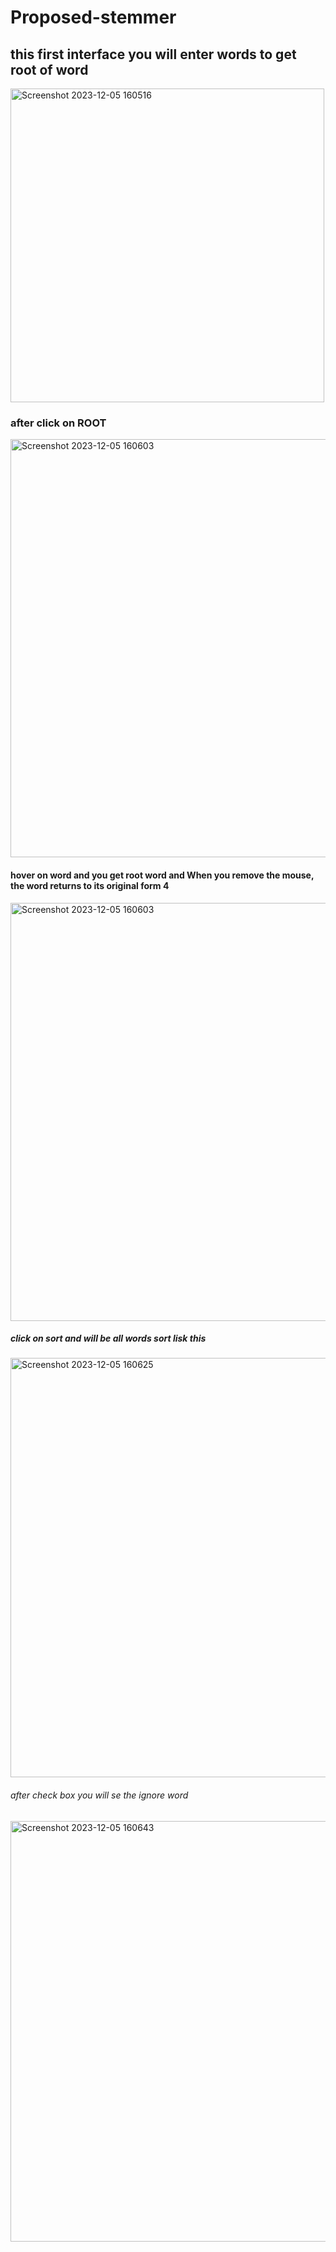 # Proposed-stemmer
## this first interface you will enter words to get root of word 
<img width="502" alt="Screenshot 2023-12-05 160516" src="https://github.com/mostafagommed20021212/Proposed-stemmer/assets/152631701/663030ab-fd2c-4ac5-91c0-c6f76552a1e6">

### after click on ROOT 
<img width="669" alt="Screenshot 2023-12-05 160603" src="https://github.com/mostafagommed20021212/Proposed-stemmer/assets/152631701/5b85b96b-f4c5-41a4-a879-6e4c424657dd">
  <h4>hover on word and you get root word and When you remove the mouse, the word returns to its original form  4</h4>
<img width="669" alt="Screenshot 2023-12-05 160603" src="https://github.com/mostafagommed20021212/Proposed-stemmer/assets/152631701/786390e3-3f8b-46e0-b7e5-8b791edf3bf6">
   
<h5>  click on sort and will be all words sort lisk this</h5>
<img width="671" alt="Screenshot 2023-12-05 160625" src="https://github.com/mostafagommed20021212/Proposed-stemmer/assets/152631701/2d8da858-5947-4dff-8378-f922f1edcef2"> 

 <h6> after check box you will se the ignore word </h6>
<img width="673" alt="Screenshot 2023-12-05 160643" src="https://github.com/mostafagommed20021212/Proposed-stemmer/assets/152631701/604f731d-e729-4076-9c92-04a672767ed7">





